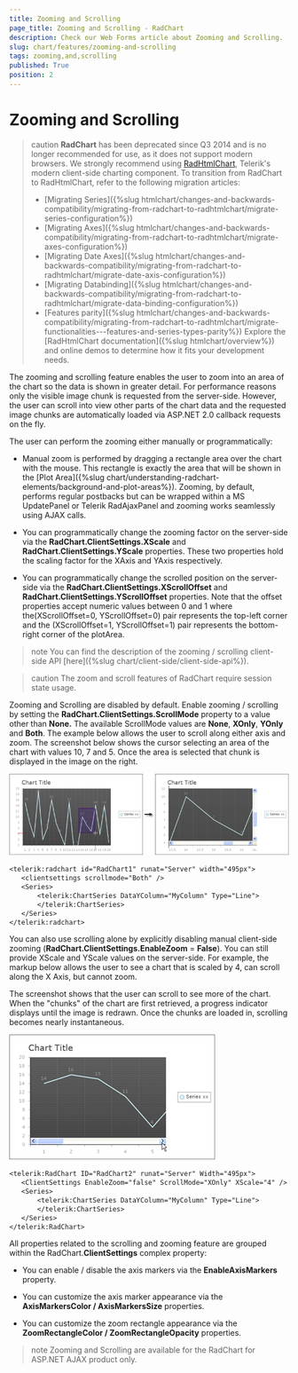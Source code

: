 ```yaml
---
title: Zooming and Scrolling
page_title: Zooming and Scrolling - RadChart
description: Check our Web Forms article about Zooming and Scrolling.
slug: chart/features/zooming-and-scrolling
tags: zooming,and,scrolling
published: True
position: 2
---
```


# Zooming and Scrolling

>caution **RadChart** has been deprecated since Q3 2014 and is no longer recommended for use, as it does not support modern browsers. We strongly recommend using [RadHtmlChart](https://www.telerik.com/products/aspnet-ajax/html-chart.aspx), Telerik's modern client-side charting component. 
>To transition from RadChart to RadHtmlChart, refer to the following migration articles:
> - [Migrating Series]({%slug htmlchart/changes-and-backwards-compatibility/migrating-from-radchart-to-radhtmlchart/migrate-series-configuration%})
> - [Migrating Axes]({%slug htmlchart/changes-and-backwards-compatibility/migrating-from-radchart-to-radhtmlchart/migrate-axes-configuration%})
> - [Migrating Date Axes]({%slug htmlchart/changes-and-backwards-compatibility/migrating-from-radchart-to-radhtmlchart/migrate-date-axis-configuration%})
> - [Migrating Databinding]({%slug htmlchart/changes-and-backwards-compatibility/migrating-from-radchart-to-radhtmlchart/migrate-data-binding-configuration%})
> - [Features parity]({%slug htmlchart/changes-and-backwards-compatibility/migrating-from-radchart-to-radhtmlchart/migrate-functionalities---features-and-series-types-parity%})
>Explore the [RadHtmlChart documentation]({%slug htmlchart/overview%}) and online demos to determine how it fits your development needs.

The zooming and scrolling feature enables the user to zoom into an area of the chart so the data is shown in greater detail. For performance reasons only the visible image chunk is requested from the server-side. However, the user can scroll into view other parts of the chart data and the requested image chunks are automatically loaded via ASP.NET 2.0 callback requests on the fly.

The user can perform the zooming either manually or programmatically:

* Manual zoom is performed by dragging a rectangle area over the chart with the mouse. This rectangle is exactly the area that will be shown in the [Plot Area]({%slug chart/understanding-radchart-elements/background-and-plot-areas%}). Zooming, by default, performs regular postbacks but can be wrapped within a MS UpdatePanel or Telerik RadAjaxPanel and zooming works seamlessly using AJAX calls.

* You can programmatically change the zooming factor on the server-side via the **RadChart.ClientSettings.XScale** and **RadChart.ClientSettings.YScale** properties. These two properties hold the scaling factor for the XAxis and YAxis respectively.

* You can programmatically change the scrolled position on the server-side via the **RadChart.ClientSettings.XScrollOffset** and **RadChart.ClientSettings.YScrollOffset** properties. Note that the offset properties accept numeric values between 0 and 1 where the(XScrollOffset=0, YScrollOffset=0) pair represents the top-left corner and the (XScrollOffset=1, YScrollOffset=1) pair represents the bottom-right corner of the plotArea.

>note You can find the description of the zooming / scrolling client-side API [here]({%slug chart/client-side/client-side-api%}).

>caution The zoom and scroll features of RadChart require session state usage.

Zooming and Scrolling are disabled by default. Enable zooming / scrolling by setting the **RadChart.ClientSettings.ScrollMode** property to a value other than **None.** The available ScrollMode values are **None**, **XOnly**, **YOnly** and **Both**. The example below allows the user to scroll along either axis and zoom. The screenshot below shows the cursor selecting an area of the chart with values 10, 7 and 5. Once the area is selected that chunk is displayed in the image on the right.

![](images/radchart-features013.png)

````ASP.NET
<telerik:radchart id="RadChart1" runat="Server" width="495px">
   <clientsettings scrollmode="Both" />
   <Series>
	   <telerik:ChartSeries DataYColumn="MyColumn" Type="Line">
	   </telerik:ChartSeries>
   </Series>
</telerik:radchart>
````

You can also use scrolling alone by explicitly disabling manual client-side zooming (**RadChart.ClientSettings.EnableZoom** = **False**). You can still provide XScale and YScale values on the server-side. For example, the markup below allows the user to see a chart that is scaled by 4, can scroll along the X Axis, but cannot zoom.

The screenshot shows that the user can scroll to see more of the chart. When the "chunks" of the chart are first retrieved, a progress indicator displays until the image is redrawn. Once the chunks are loaded in, scrolling becomes nearly instantaneous.

![](images/radchart-features015.png)

````ASP.NET
<telerik:RadChart ID="RadChart2" runat="Server" Width="495px">
   <ClientSettings EnableZoom="false" ScrollMode="XOnly" XScale="4" />
   <Series>
	   <telerik:ChartSeries DataYColumn="MyColumn" Type="Line">
	   </telerik:ChartSeries>
   </Series>
</telerik:RadChart> 
````

All properties related to the scrolling and zooming feature are grouped within the RadChart.**ClientSettings** complex property:

* You can enable / disable the axis markers via the **EnableAxisMarkers** property.

* You can customize the axis marker appearance via the **AxisMarkersColor / AxisMarkersSize** properties.

* You can customize the zoom rectangle appearance via the **ZoomRectangleColor / ZoomRectangleOpacity** properties.

>note Zooming and Scrolling are available for the RadChart for ASP.NET AJAX product only.


